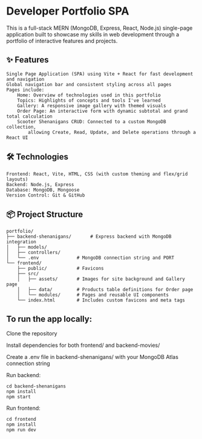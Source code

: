 # Developer Portfolio SPA

This is a full-stack MERN (MongoDB, Express, React, Node.js) single-page application built to showcase my skills in web development through a portfolio of interactive features and projects.
## ✨ Features

    Single Page Application (SPA) using Vite + React for fast development and navigation
    Global navigation bar and consistent styling across all pages
    Pages include:
        Home: Overview of technologies used in this portfolio
        Topics: Highlights of concepts and tools I've learned
        Gallery: A responsive image gallery with themed visuals
        Order Page: An interactive form with dynamic subtotal and grand total calculation
        Scooter Shenanigans CRUD: Connected to a custom MongoDB collection, 
            allowing Create, Read, Update, and Delete operations through a React UI

## 🛠 Technologies

    Frontend: React, Vite, HTML, CSS (with custom theming and flex/grid layouts)
    Backend: Node.js, Express
    Database: MongoDB, Mongoose
    Version Control: Git & GitHub

## 📦 Project Structure

    portfolio/
    ├── backend-shenanigans/       # Express backend with MongoDB integration
    │   ├── models/
    │   ├── controllers/
    │   └── .env              # MongoDB connection string and PORT
    └── frontend/
        ├── public/           # Favicons
        ├── src/
        │   ├── assets/       # Images for site background and Gallery page
        │   ├── data/         # Products table definitions for Order page
        │   └── modules/      # Pages and reusable UI components
        └── index.html        # Includes custom favicons and meta tags


## To run the app locally:

Clone the repository

Install dependencies for both frontend/ and backend-movies/

Create a .env file in backend-shenanigans/ with your MongoDB Atlas connection string

Run backend:
```
cd backend-shenanigans
npm install
npm start
```
Run frontend:
```
cd frontend
npm install
npm run dev
```
